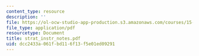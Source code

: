 ```yaml
---
content_type: resource
description: ''
file: https://ol-ocw-studio-app-production.s3.amazonaws.com/courses/15-667-negotiation-and-conflict-management-spring-2001/dcc2433a061fbd116f13f5e01ed09291_strat_instr_notes.pdf
file_type: application/pdf
resourcetype: Document
title: strat_instr_notes.pdf
uid: dcc2433a-061f-bd11-6f13-f5e01ed09291
---
```

